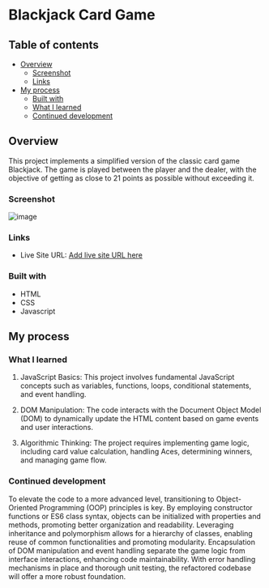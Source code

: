 # Blackjack Card Game

## Table of contents

- [Overview](#overview)
  - [Screenshot](#screenshot)
  - [Links](#links)
- [My process](#my-process)
  - [Built with](#built-with)
  - [What I learned](#what-i-learned)
  - [Continued development](#continued-development)

## Overview

This project implements a simplified version of the classic card game Blackjack. The game is played between the player and the dealer, with the objective of getting as close to 21 points as possible without exceeding it.

### Screenshot

![image](https://github.com/LynetteLiu2333/Blackjack-Card-Game/assets/90663407/8ed76838-8c6a-4381-96bb-06951b6f8e60)

### Links

- Live Site URL: [Add live site URL here](https://your-live-site-url.com)

### Built with

- HTML
- CSS 
- Javascript

## My process

### What I learned

1. JavaScript Basics: This project involves fundamental JavaScript concepts such as variables, functions, loops, conditional statements, and event handling.

2. DOM Manipulation: The code interacts with the Document Object Model (DOM) to dynamically update the HTML content based on game events and user interactions.

3. Algorithmic Thinking: The project requires implementing game logic, including card value calculation, handling Aces, determining winners, and managing game flow.

### Continued development

To elevate the code to a more advanced level, transitioning to Object-Oriented Programming (OOP) principles is key. By employing constructor functions or ES6 class syntax, objects can be initialized with properties and methods, promoting better organization and readability. Leveraging inheritance and polymorphism allows for a hierarchy of classes, enabling reuse of common functionalities and promoting modularity. Encapsulation of DOM manipulation and event handling separate the game logic from interface interactions, enhancing code maintainability. With error handling mechanisms in place and thorough unit testing, the refactored codebase will offer a more robust foundation.
